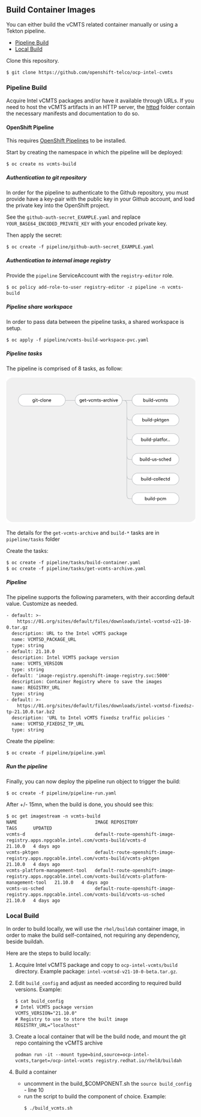 ## Build Container Images

You can either build the vCMTS related container manually or using a Tekton pipeline.

<!-- TOC -->
- [Pipeline Build](#pipeline-build)
- [Local Build](#local-build)
<!-- TOC -->

Clone this repository.

```
$ git clone https://github.com/openshift-telco/ocp-intel-cvmts
```

### Pipeline Build

Acquire Intel vCMTS packages and/or have it available through URLs.
If you need to host the vCMTS artifacts in an HTTP server, the [httpd](httpd) folder contain the necessary manifests and documentation to do so.

#### OpenShift Pipeline

This requires [OpenShift Pipelines](https://docs.openshift.com/container-platform/4.9/cicd/pipelines/installing-pipelines.html) to be installed.

Start by creating the namespace in which the pipeline will be deployed:

~~~
$ oc create ns vcmts-build
~~~

##### Authentication to git repository

In order for the pipeline to authenticate to the Github repository, you must provide have a key-pair with the public key in your Github account, and load the private key into the OpenShift project.

See the `github-auth-secret_EXAMPLE.yaml` and replace `YOUR_BASE64_ENCODED_PRIVATE_KEY` with your encoded private key.

Then apply the secret:
~~~
$ oc create -f pipeline/github-auth-secret_EXAMPLE.yaml
~~~

##### Authentication to internal image registry

Provide the `pipeline` ServiceAccount with the `registry-editor` role.

~~~
$ oc policy add-role-to-user registry-editor -z pipeline -n vcmts-build
~~~

##### Pipeline share workspace

In order to pass data between the pipeline tasks, a shared workspace is setup.

~~~
$ oc apply -f pipeline/vcmts-build-workspace-pvc.yaml
~~~

##### Pipeline tasks

The pipeline is comprised of 8 tasks, as follow:

![Architecture](../assets/pipeline-overview.png)

The details for the `get-vcmts-archive` and `build-*` tasks are in `pipeline/tasks` folder

Create the tasks:

~~~
$ oc create -f pipeline/tasks/build-container.yaml
$ oc create -f pipeline/tasks/get-vcmts-archive.yaml
~~~

##### Pipeline

The pipeline supports the following parameters, with their according default value.
Customize as needed.

    - default: >-
        https://01.org/sites/default/files/downloads/intel-vcmtsd-v21-10-0.tar.gz
      description: URL to the Intel vCMTS package
      name: VCMTSD_PACKAGE_URL
      type: string
    - default: 21.10.0
      description: Intel VCMTS package version
      name: VCMTS_VERSION
      type: string
    - default: 'image-registry.openshift-image-registry.svc:5000'
      description: Container Registry where to save the images
      name: REGISTRY_URL
      type: string
    - default: >-
        https://01.org/sites/default/files/downloads/intel-vcmtsd-fixedsz-tp-21.10.0.tar.bz2
      description: 'URL to Intel vCMTS fixedsz traffic policies '
      name: VCMTSD_FIXEDSZ_TP_URL
      type: string


Create the pipeline:

~~~
$ oc create -f pipeline/pipeline.yaml
~~~

##### Run the pipeline

Finally, you can now deploy the pipeline run object to trigger the build:

~~~
$ oc create -f pipeline/pipeline-run.yaml
~~~

After +/- 15mn, when the build is done, you should see this:

~~~
$ oc get imagestream -n vcmts-build
NAME                             IMAGE REPOSITORY                                                                                            TAGS      UPDATED
vcmts-d                          default-route-openshift-image-registry.apps.npgcable.intel.com/vcmts-build/vcmts-d                          21.10.0   4 days ago
vcmts-pktgen                     default-route-openshift-image-registry.apps.npgcable.intel.com/vcmts-build/vcmts-pktgen                     21.10.0   4 days ago
vcmts-platform-management-tool   default-route-openshift-image-registry.apps.npgcable.intel.com/vcmts-build/vcmts-platform-management-tool   21.10.0   4 days ago
vcmts-us-sched                   default-route-openshift-image-registry.apps.npgcable.intel.com/vcmts-build/vcmts-us-sched                   21.10.0   4 days ago
~~~

### Local Build

In order to build locally, we will use the `rhel/buildah` container image, in order to make the build self-contained, not requiring any dependency, beside buildah.

Here are the steps to build locally:

1. Acquire Intel vCMTS package and copy to `ocp-intel-vcmts/build` directory. 
  Example package: `intel-vcmtsd-v21-10-0-beta.tar.gz`.

2. Edit `build_config` and adjust as needed according to required build versions. Example:
    ```
    $ cat build_config 
    # Intel VCMTS package version
    VCMTS_VERSION="21.10.0"
    # Registry to use to store the built image
    REGISTRY_URL="localhost"
    ```

3. Create a local container that will be the build node, and mount the git repo containing the vCMTS archive
    ```
    podman run -it --mount type=bind,source=ocp-intel-vcmts,target=/ocp-intel-vcmts registry.redhat.io/rhel8/buildah
    ```

4. Build a container
    - uncomment in the build_$COMPONENT.sh the `source build_config` - line 10
    - run the script to build the component of choice.
      Example: 
      ```
      $ ./build_vcmts.sh
      ```